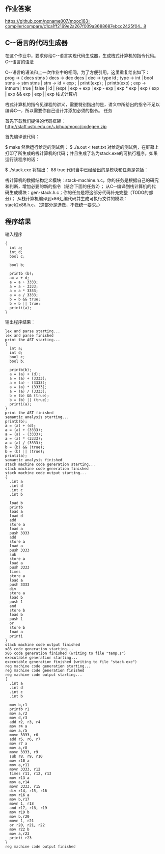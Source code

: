 ## 作业答案


https://github.com/noname007/mooc163-compiler/compare/c1ca1ff2169e2a267f009a3688687ebcc2425f04...8




## C--语言的代码生成器

在这个作业中，要求你给C--语言实现代码生成器，生成栈式计算机的指令代码。
C--语言的语法

C--语言的语法和上一次作业中的相同，为了方便引用，这里重复给出如下：
prog   -> { decs stms }
decs   -> dec decs
        |
dec    -> type id ;
type   -> int
        | bool
stms   -> stm stms
        |
stm    -> id = exp ;
        | printi(exp) ;
        | printb(exp) ;
exp    -> intnum
        | true
        | false
        | id
        | (exp)
        | exp + exp
        | exp - exp
        | exp * exp
        | exp / exp
        | exp && exp
        | exp || exp
栈式计算机

栈式计算机的指令见课程的讲义，需要特别指出的是，讲义中所给出的指令不足以编译C--，所以需要你自己设计并添加必须的指令。
任务

首先下载我们提供的代码框架：
http://staff.ustc.edu.cn/~bjhua/mooc/codegen.zip

首先编译该代码：

  $ make
然后运行给定的测试例：
  $ ./a.out < test.txt
对给定的测试例，在屏幕上打印了所生成的栈计算机的代码；并且生成了名为stack.exe的可执行程序，如果运行该程序的话：

  $ ./stack.exe
将输出：
  88
  true
代码当中已经给出的是模块和任务是包括：

栈计算机的数据结构定义模块：stack-machine.h.c。你的任务是根据自己的研究和判断，增加必要的新的指令（结合下面的任务2）；
从C--编译到栈计算机的代码生成模块：gen-stack.h.c；你的任务是将这部分代码补充完整（TODO的部分）；
从栈计算机编译到x86汇编代码并生成可执行文件的模块：stack2x86.h.c。（这部分是选做，不做统一要求。）



## 程序结果

输入程序

```
{
  int a;
  int d;
  bool c;

  bool b;

  printb (b);
  a= a + d;
  a = a + 3333;
  a = a - 3333;
  a = a * 3333;
  a = a / 3333;
  b = b && true;
  b = b || true;
  printi(a);
}

```


输出程序结果：


```
lex and parse starting...
lex and parse finished
print the AST starting...
{
  int a;
  int d;
  bool c;
  bool b;

  printb(b);
  a = (a) + (d);
  a = (a) + (3333);
  a = (a) - (3333);
  a = (a) * (3333);
  a = (a) / (3333);
  b = (b) && (true);
  b = (b) || (true);
  printi(a);
}
print the AST finished
semantic analysis starting...
printb(b);
a = (a) + (d);
a = (a) + (3333);
a = (a) - (3333);
a = (a) * (3333);
a = (a) / (3333);
b = (b) && (true);
b = (b) || (true);
printi(a);
semantic analysis finished
stack machine code generation starting...
stack machine code generation finished
stack machine code output starting...
{
  .int a
  .int d
  .int c
  .int b

  load b
  printb
  load a
  load d
  add
  store a
  load a
  push 3333
  add
  store a
  load a
  push 3333
  sub
  store a
  load a
  push 3333
  times
  store a
  load a
  push 3333
  div
  store a
  load b
  push 1
  and
  store b
  load b
  push 1
  or
  store b
  load a
  printi
}
stack machine code output finished
x86 code generation starting...
x86 code generation finished (writing to file "temp.s")
executable generation starting...
executable generation finished (writing to file "stack.exe")
reg machine code generation starting...
reg machine code generation finished
reg machine code output starting...
{
  .int a
  .int d
  .int c
  .int b

  mov b,r1
  printb r1
  mov a,r2
  mov d,r3
  add r2, r3, r4
  mov r4 a
  mov a,r5
  movn 3333, r6
  add r5, r6, r7
  mov r7 a
  mov a,r8
  movn 3333, r9
  sub r8, r9, r10
  mov r10 a
  mov a,r11
  movn 3333, r12
  times r11, r12, r13
  mov r13 a
  mov a,r14
  movn 3333, r15
  div r14, r15, r16
  mov r16 a
  mov b,r17
  movn 1, r18
  and r17, r18, r19
  mov r19 b
  mov b,r20
  movn 1, r21
  or r20, r21, r22
  mov r22 b
  mov a,r23
  printi r23
}
reg machine code output finished
```

